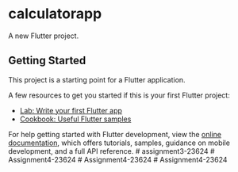 # calculatorapp

A new Flutter project.

## Getting Started

This project is a starting point for a Flutter application.

A few resources to get you started if this is your first Flutter project:

- [Lab: Write your first Flutter app](https://docs.flutter.dev/get-started/codelab)
- [Cookbook: Useful Flutter samples](https://docs.flutter.dev/cookbook)

For help getting started with Flutter development, view the
[online documentation](https://docs.flutter.dev/), which offers tutorials,
samples, guidance on mobile development, and a full API reference.
#   a s s i g n m e n t 3 - 2 3 6 2 4  
 #   A s s i g n m e n t 4 - 2 3 6 2 4  
 #   A s s i g n m e n t 4 - 2 3 6 2 4  
 #   A s s i g n m e n t 4 - 2 3 6 2 4  
 
